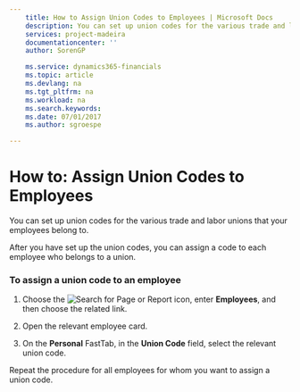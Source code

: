 ```yaml
---
    title: How to Assign Union Codes to Employees | Microsoft Docs
    description: You can set up union codes for the various trade and labor unions that your employees belong to.
    services: project-madeira
    documentationcenter: ''
    author: SorenGP

    ms.service: dynamics365-financials
    ms.topic: article
    ms.devlang: na
    ms.tgt_pltfrm: na
    ms.workload: na
    ms.search.keywords:
    ms.date: 07/01/2017
    ms.author: sgroespe

---
```

# How to: Assign Union Codes to Employees
You can set up union codes for the various trade and labor unions that your employees belong to.  
  
 After you have set up the union codes, you can assign a code to each employee who belongs to a union.  
  
### To assign a union code to an employee  
  
1.  Choose the ![Search for Page or Report](media/ui-search/search_small.png "Search for Page or Report icon") icon, enter **Employees**, and then choose the related link.  
  
2.  Open the relevant employee card.  
  
3.  On the **Personal** FastTab, in the **Union Code** field, select the relevant union code.  
  
 Repeat the procedure for all employees for whom you want to assign a union code.